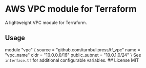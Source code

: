 # AWS VPC module for Terraform
   A lightweight VPC module for Terraform.
## Usage
   module "vpc" {
     source = "github.com/turnbullpress/tf_vpc"
     name   = "vpc_name"
     cidr   = "10.0.0.0/16"
     public_subnet = "10.0.1.0/24"
}
See `interface.tf` for additional configurable variables. ## License
MIT
